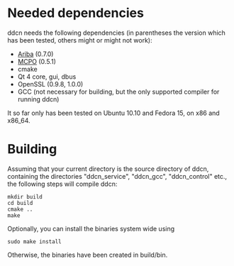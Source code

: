 # Needed dependencies #

ddcn needs the following dependencies (in parentheses the version which has been tested, others might or might not work):
  * [Ariba](http://ariba-underlay.org/) (0.7.0)
  * [MCPO](http://ariba-underlay.org/) (0.5.1)
  * cmake
  * Qt 4 core, gui, dbus
  * OpenSSL (0.9.8, 1.0.0)
  * GCC (not necessary for building, but the only supported compiler for running ddcn)

It so far only has been tested on Ubuntu 10.10 and Fedora 15, on x86 and x86\_64.

# Building #

Assuming that your current directory is the source directory of ddcn, containing the directories "ddcn\_service", "ddcn\_gcc", "ddcn\_control" etc., the following steps will compile ddcn:

```
mkdir build
cd build
cmake ..
make
```

Optionally, you can install the binaries system wide using
```
sudo make install
```

Otherwise, the binaries have been created in build/bin.